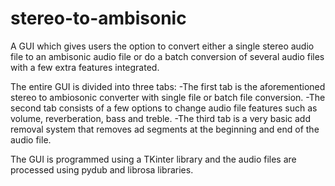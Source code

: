 # stereo-to-ambisonic
A GUI which gives users the option to convert either a single stereo audio file to an ambisonic audio file 
or do a batch conversion of several audio files with a few extra features integrated. 

The entire GUI is divided into three tabs:
-The first tab is the aforementioned stereo to ambiosonic converter with single file or batch file conversion.
-The second tab consists of a few options to change audio file features such as volume, reverberation, bass and treble.
-The third tab is a very basic add removal system that removes ad segments at the beginning and end of the audio file.

The GUI is programmed using a TKinter library and the audio files are processed using pydub and librosa libraries.
